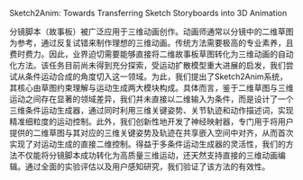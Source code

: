 Sketch2Anim: Towards Transferring Sketch Storyboards into 3D Animation

分镜脚本（故事板）被广泛应用于三维动画创作。动画师通常以分镜中的二维草图为参考，通过反复试错来制作理想的三维动画。传统方法需要极高的专业素养，且费时费力。因此，业界迫切需要能够直接将二维故事板草图转化为三维动画的自动化方法。该任务目前尚未得到充分探索，受运动扩散模型重大进展的启发，我们尝试从条件运动合成的角度切入这一领域。为此，我们提出了Sketch2Anim系统，其核心由草图约束理解与运动生成两大模块构成。具体而言，鉴于二维草图与三维运动之间存在显著的领域差异，我们并未直接以二维输入为条件，而是设计了一个三维条件运动生成器，通过同时利用三维关键姿势、关节轨迹和动作描述词，实现精准细粒度的运动控制。此外，我们创新性地开发了神经映射器，专门用于将用户提供的二维草图与其对应的三维关键姿势及轨迹在共享嵌入空间中对齐，从而首次实现了对运动生成的直接二维控制。得益于多条件运动生成器的灵活性，我们的方法不仅能将分镜脚本成功转化为高质量三维运动，还天然支持直接的三维动画编辑。通过全面的实验评估以及用户感知研究，我们验证了该方法的有效性。